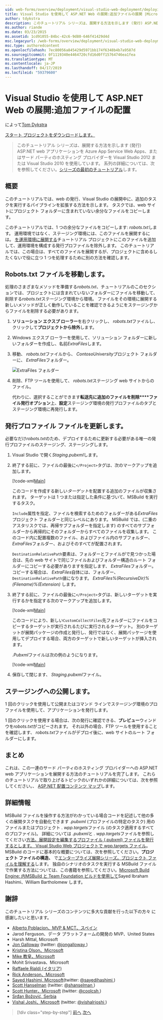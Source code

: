 ```yaml
---
uid: web-forms/overview/deployment/visual-studio-web-deployment/deploying-extra-files
title: Visual Studio を使用して ASP.NET Web の展開:追加ファイルの展開 |Microsoft Docs
author: tdykstra
description: このチュートリアル シリーズは、展開する方法を示します (発行) ASP.NET web アプリケーションを Azure App Service Web Apps、またはサード パーティのホスティング プロバイダーを使用して、.
ms.author: riande
ms.date: 03/23/2015
ms.assetid: 1cd91055-84bc-42c6-9d80-646f41429d4d
msc.legacyurl: /web-forms/overview/deployment/visual-studio-web-deployment/deploying-extra-files
msc.type: authoredcontent
ms.openlocfilehash: 7ec80056a845429d5971bb174f6348b4b7a9587d
ms.sourcegitcommit: 0f1119340e4464720cfd16d0ff15764746ea1fea
ms.translationtype: MT
ms.contentlocale: ja-JP
ms.lasthandoff: 04/17/2019
ms.locfileid: "59379600"
---
```

# <a name="aspnet-web-deployment-using-visual-studio-deploying-extra-files"></a>Visual Studio を使用して ASP.NET Web の展開:追加ファイルの配置

によって[Tom Dykstra](https://github.com/tdykstra)

[スタート プロジェクトをダウンロードします。](http://go.microsoft.com/fwlink/p/?LinkId=282627)

> このチュートリアル シリーズは、展開する方法を示します (発行) ASP.NET web アプリケーションを Azure App Service Web Apps、またはサード パーティのホスティング プロバイダーを Visual Studio 2012 または Visual Studio 2010 を使用しています。 系列の詳細については、次を参照してください。[シリーズの最初のチュートリアル](introduction.md)します。


## <a name="overview"></a>概要

このチュートリアルでは、web の発行、Visual Studio の展開中に、追加のタスクを実行するパイプラインを拡張する方法を示します。 タスクでは、web サイトにプロジェクト フォルダーに含まれていない余分なファイルをコピーします。

このチュートリアルでは、1 つの余分なファイルをコピーします: *robots.txt*します。 運用環境ではなく、ステージング環境には、このファイルを展開するには。 [を運用環境に展開する](deploying-to-production.md)チュートリアル プロジェクトにこのファイルを追加して、運用環境を構成する発行プロファイルを除外します。 このチュートリアルでは、この場合は、すべてのファイルを展開するが、プロジェクトに含めるしたくないで役に立つ 1 つを処理するために別の方法を確認します。

## <a name="move-the-robotstxt-file"></a>Robots.txt ファイルを移動します。

処理のさまざまなメソッドを準備する*robots.txt*、チュートリアルのこのセクションでは、プロジェクトには含まれていないフォルダーにファイルを移動して、削除する*robots.txt*ステージング環境から環境。 ファイルをその環境に展開する新しいメソッドが正しく動作していることを確認できるようにをステージングからファイルを削除する必要があります。

1. **ソリューション エクスプ ローラー**を右クリックし、 *robots.txt*ファイルし、クリックして**プロジェクトから除外**します。
2. Windows エクスプ ローラーを使用して、ソリューション フォルダーに新しいフォルダーを作成し、名前*ExtraFiles*します。
3. 移動、 *robots.txt*ファイルから、 *ContosoUniversity*プロジェクト フォルダーに、 *ExtraFiles*フォルダー。

    ![ExtraFiles フォルダー](deploying-extra-files/_static/image1.png)
4. 削除、FTP ツールを使用して、 *robots.txt*ステージング web サイトからのファイル。

    代わりに、選択することができます**転送先に追加のファイルを削除****ファイル発行オプション**上、**設定**ステージング環境の発行プロファイルのタブとステージング環境に再発行します。

## <a name="update-the-publish-profile-file"></a>発行プロファイル ファイルを更新します。

必要なだけ*robots.txt*のため、デプロイするために更新する必要がある唯一の発行プロファイルのステージング、ステージングします。

1. Visual Studio で開く*Staging.pubxml*します。
2. 終了する前に、ファイルの最後に`</Project>`タグは、次のマークアップを追加します。

    [!code-xml[Main](deploying-extra-files/samples/sample1.xml)]

    このコードを作成する新しい*ターゲット*を配置する追加のファイルが収集されます。 ターゲットは 1 つまたは指定した条件に基づいて、MSBuild を実行するタスク。

    `Include`属性を指定、ファイルを検索するためのフォルダーがある*ExtraFiles*プロジェクト フォルダーと同じレベルにあります。 MSBuild では、(二重のアスタリスクでは、再帰サブフォルダーを指定します) のすべてのサブフォルダーから再帰的にそのフォルダーからすべてのファイルを収集します。 このコード内に配置複数のファイル、およびファイル内のサブフォルダー、 *ExtraFiles*フォルダー、およびそのすべてが配置されます。

    `DestinationRelativePath`要素は、フォルダーとファイルがで見つかった場合は、先の web サイトで同じファイルおよびフォルダー構造のルート フォルダーにコピーする必要がありますを指定します、 *ExtraFiles*フォルダー。 コピーする場合は、 *ExtraFiles*自体には、フォルダー、`DestinationRelativePath`値になります。 *ExtraFiles\%(RecursiveDir)%(Filename)%(Extension)* します。
3. 終了する前に、ファイルの最後に`</Project>`タグは、新しいターゲットを実行するかを指定する次のマークアップを追加します。

    [!code-xml[Main](deploying-extra-files/samples/sample2.xml)]

    このコードにより、新しい`CustomCollectFiles`先フォルダーにファイルをコピーするターゲットが実行されるたびに実行されるターゲット。 別のターゲットが展開パッケージの作成と発行し、発行ではなく、展開パッケージを使用してデプロイする場合、両方のターゲットで新しいターゲットが挿入されます。

    *.Pubxml*ファイルは次の例のようになります。

    [!code-xml[Main](deploying-extra-files/samples/sample3.xml?highlight=53-71)]
4. 保存して閉じます、 *Staging.pubxml*ファイル。

## <a name="publish-to-staging"></a>ステージングへの公開します。

1 回のクリックを使用して公開またはコマンド ラインでステージング環境のプロファイルを使用して、アプリケーションを発行します。

1 回のクリックを使用する場合は、次の発行に確認できる、**プレビュー**ウィンドウを*robots.txt*がコピーされます。 それ以外の場合、FTP ツールを使用することを確認します、 *robots.txt*ファイルがデプロイ後に、web サイトのルート フォルダーにします。

## <a name="summary"></a>まとめ

これは、この一連のサード パーティのホスティング プロバイダーへの ASP.NET web アプリケーションを展開する方法のチュートリアルを完了します。 これらのチュートリアルで取り上げるトピックのいずれかの詳細については、次を参照してください。、 [ASP.NET 配置コンテンツ マップ](https://go.microsoft.com/fwlink/p/?LinkId=282413)します。

## <a name="more-information"></a>詳細情報

MSBuild ファイルを操作する方法がわかっている場合コードを記述して他の多くの展開タスクを自動化できます *.pubxml* (プロファイルの特定のタスク) 用のファイルまたはプロジェクト *. wpp.targets*ファイル (のタスク適用するすべてのプロファイル)。 詳細については *.pubxml*と *. wpp.targets*ファイルを参照してください[方法。展開設定を編集するプロファイル (.pubxml) ファイルを発行するとします。 Visual Studio Web プロジェクトで wpp.targets ファイル](https://msdn.microsoft.com/library/ff398069)。 MSBuild のコードに基本的な概要については、次を参照してください。**プロジェクト ファイルの構造、** で[エンタープライズ展開シリーズ。プロジェクト ファイルを理解する](../web-deployment-in-the-enterprise/understanding-the-project-file.md)します。 独自のシナリオのタスクを実行する MSBuild ファイルで作業する方法については、この書籍を参照してください。[Microsoft Build Engine: 内MSBuild と Team Foundation ビルドを使用して](http://msbuildbook.com)Sayed Ibraham Hashimi、William Bartholomew します。

## <a name="acknowledgements"></a>謝辞

このチュートリアル シリーズのコンテンツに多大な貢献を行った以下の方々 に感謝したいと思います。

- [Alberto Poblacion、MVP &amp; MCT、スペイン](https://mvp.microsoft.com/mvp/Alberto%20Poblacion%20Bolano-36772)
- Jarod Ferguson、データ プラットフォームの開発の MVP、United States
- Harsh Mittal, Microsoft
- [Jon Galloway](https://weblogs.asp.net/jgalloway) (twitter: [ @jongalloway ](http://twitter.com/jongalloway))
- [Kristina Olson、Microsoft](https://blogs.iis.net/krolson/default.aspx)
- [Mike 教皇、Microsoft](http://www.mikepope.com/blog/DisplayBlog.aspx)
- Mohit Srivastava、Microsoft
- [Raffaele Rialdi (イタリア)](http://www.iamraf.net/)
- [Rick Anderson、Microsoft](https://blogs.msdn.com/b/rickandy/)
- [Sayed Hashimi, Microsoft](http://sedodream.com/default.aspx)(twitter: [ @sayedihashimi ](http://twitter.com/sayedihashimi))
- [Scott Hanselman](http://www.hanselman.com/blog/) (twitter: [ @shanselman ](http://twitter.com/shanselman))
- [Scott Hunter、Microsoft](https://blogs.msdn.com/b/scothu/) (twitter: [ @coolcsh ](http://twitter.com/coolcsh))
- [Srđan Božović, Serbia](http://msforge.net/blogs/zmajcek/)
- [Vishal Joshi、Microsoft](http://vishaljoshi.blogspot.com/) (twitter: [ @vishalrjoshi ](http://twitter.com/vishalrjoshi))

> [!div class="step-by-step"]
> [前へ](command-line-deployment.md)
> [次へ](troubleshooting.md)
